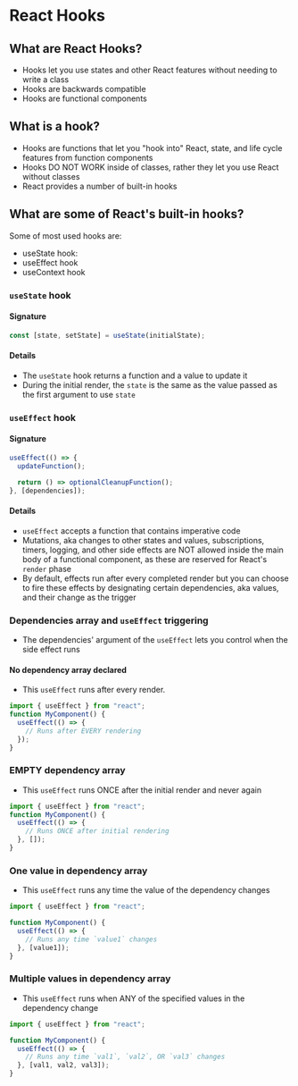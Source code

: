# React Hooks

## What are React Hooks?

- Hooks let you use states and other React features without needing to write a class
- Hooks are backwards compatible
- Hooks are functional components

## What is a hook?

- Hooks are functions that let you "hook into" React, state, and life cycle features from function components
- Hooks DO NOT WORK inside of classes, rather they let you use React without classes
- React provides a number of built-in hooks

## What are some of React's built-in hooks?

Some of most used hooks are:

- useState hook:
- useEffect hook
- useContext hook

### `useState` hook

#### Signature

```js
const [state, setState] = useState(initialState);
```

#### Details

- The `useState` hook returns a function and a value to update it
- During the initial render, the `state` is the same as the value passed as the first argument to use `state`

### `useEffect` hook

#### Signature

```js
useEffect(() => {
  updateFunction();

  return () => optionalCleanupFunction();
}, [dependencies]);
```

#### Details

- `useEffect` accepts a function that contains imperative code
- Mutations, aka changes to other states and values, subscriptions, timers, logging, and other side effects are NOT allowed inside the main body of a functional component, as these are reserved for React's `render` phase
- By default, effects run after every completed render but you can choose to fire these effects by designating certain dependencies, aka values, and their change as the trigger

### Dependencies array and `useEffect` triggering

- The dependencies' argument of the `useEffect` lets you control when the side effect runs

#### No dependency array declared

- This `useEffect` runs after every render.

```js
import { useEffect } from "react";
function MyComponent() {
  useEffect(() => {
    // Runs after EVERY rendering
  });
}
```

### EMPTY dependency array

- This `useEffect` runs ONCE after the initial render and never again

```js
import { useEffect } from "react";
function MyComponent() {
  useEffect(() => {
    // Runs ONCE after initial rendering
  }, []);
}
```

### One value in dependency array

- This `useEffect` runs any time the value of the dependency changes

```js
import { useEffect } from "react";

function MyComponent() {
  useEffect(() => {
    // Runs any time `value1` changes
  }, [value1]);
}
```

### Multiple values in dependency array

- This `useEffect` runs when ANY of the specified values in the dependency change

```js
import { useEffect } from "react";

function MyComponent() {
  useEffect(() => {
    // Runs any time `val1`, `val2`, OR `val3` changes
  }, [val1, val2, val3]);
}
```
